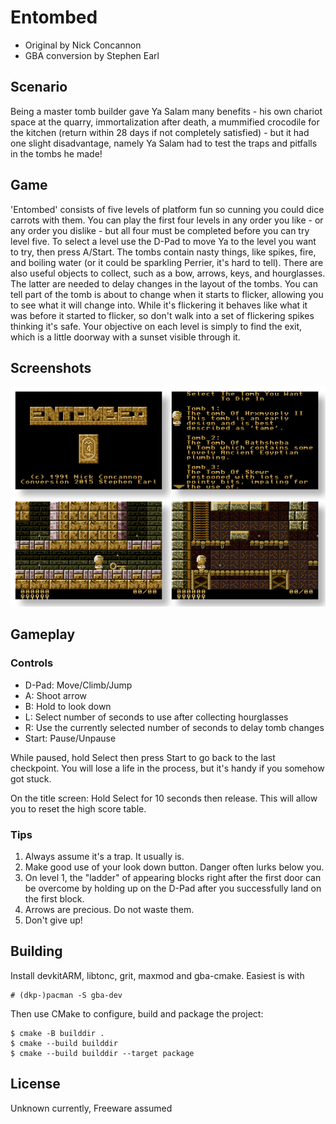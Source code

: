 # Entombed

 * Original by Nick Concannon
 * GBA conversion by Stephen Earl

## Scenario

Being a master tomb builder gave Ya Salam many benefits - his own chariot
space at the quarry, immortalization after death, a mummified crocodile 
for the kitchen (return within 28 days if not completely satisfied) -
but it had one slight disadvantage, namely Ya Salam had to test the traps
and pitfalls in the tombs he made!

## Game

'Entombed' consists of five levels of platform fun so cunning you could dice
carrots with them. You can play the first four levels in any order you like -
or any order you dislike - but all four must be completed before you can try
level five. To select a level use the D-Pad to move Ya to the level you want
to try, then press A/Start.
The tombs contain nasty things, like spikes, fire, and boiling water (or it
could be sparkling Perrier, it's hard to tell). There are also useful objects
to collect, such as a bow, arrows, keys, and hourglasses. The latter are needed
to delay changes in the layout of the tombs. You can tell part of the tomb is
about to change when it starts to flicker, allowing you to see what it will
change into. While it's flickering it behaves like what it was before it
started to flicker, so don't walk into a set of flickering spikes thinking
it's safe.
Your objective on each level is simply to find the exit, which is a little
doorway with a sunset visible through it.


## Screenshots

![screenshots](screenshots.png)


## Gameplay

### Controls

 * D-Pad: Move/Climb/Jump
 * A: Shoot arrow
 * B: Hold to look down
 * L: Select number of seconds to use after collecting hourglasses
 * R: Use the currently selected number of seconds to delay tomb changes
 * Start: Pause/Unpause

While paused, hold Select then press Start to go back to the last checkpoint.
You will lose a life in the process, but it's handy if you somehow got stuck.

On the title screen:
Hold Select for 10 seconds then release. This will allow you to reset the high
score table.

### Tips

 1) Always assume it's a trap. It usually is.
 2) Make good use of your look down button. Danger often lurks below you.
 3) On level 1, the "ladder" of appearing blocks right after the first door
    can be overcome by holding up on the D-Pad after you successfully land on
    the first block.
 4) Arrows are precious. Do not waste them. 
 5) Don't give up! 


## Building

Install devkitARM, libtonc, grit, maxmod and gba-cmake. Easiest is with
```shell
# (dkp-)pacman -S gba-dev
```

Then use CMake to configure, build and package the project:
```shell
$ cmake -B builddir .
$ cmake --build builddir
$ cmake --build builddir --target package
```


## License

Unknown currently, Freeware assumed
